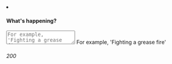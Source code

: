 <!-- HTML example -->
<li class="touchList-item touchList-item--textarea " id="tx">
	<label for="tx_textarea">
		<h4 class="touchList-label touchList-label--textarea">What's happening?</h4>
	</label>
	<div class="ffbox ffbox--textareaWrapper">
		<div class="ffbox-flex">
			<textarea name="f6_1" id="tx_textarea"
			  placeholder="For example, 'Fighting a grease fire'"
			  maxlength="200"
			  ></textarea>
			<label for="" class="touchList-pseudoplaceholder touchList-pseudoplaceholder--textarea j-pseudoplaceholder">For example, 'Fighting a grease fire'</label>
		</div>
	</div>
	<h6 id="tx_textarea_counter" class="touchList-item--textarea-counter">200</h6>
</li>

